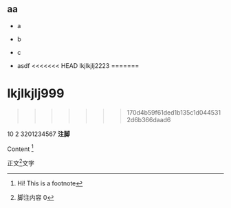 ## aa
- a
- b

- c
- asdf
<<<<<<< HEAD
 lkjlkjlj2223
=======
# lkjlkjlj999
>>>>>>> 170d4b59f61ded1b135c1d0445312d6b366daad6

10
2
3201234567
**注脚**    

Content [^1]

[^1]: Hi! This is a footnote

正文[^9]文字
[^9]: 脚注内容
0


